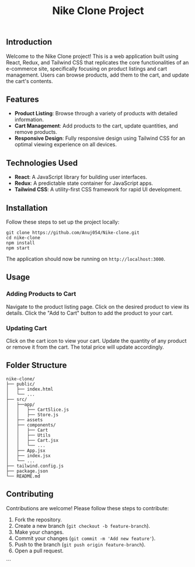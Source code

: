 
<!DOCTYPE html>
<html lang="en">
<head>
    <meta charset="UTF-8">
    <meta name="viewport" content="width=device-width, initial-scale=1.0">
    
</head>
<body>
    <header>
        <div class="container">
            <h1>Nike Clone Project</h1>
        </div>
    </header>
    <div class="container main">
        <section id="introduction">
            <h2>Introduction</h2>
            <p>Welcome to the Nike Clone project! This is a web application built using React, Redux, and Tailwind CSS that replicates the core functionalities of an e-commerce site, specifically focusing on product listings and cart management. Users can browse products, add them to the cart, and update the cart's contents.</p>
        </section>

<section id="features">
            <h2>Features</h2>
            <ul>
                <li><strong>Product Listing</strong>: Browse through a variety of products with detailed information.</li>
                <li><strong>Cart Management</strong>: Add products to the cart, update quantities, and remove products.</li>
                <li><strong>Responsive Design</strong>: Fully responsive design using Tailwind CSS for an optimal viewing experience on all devices.</li>
            </ul>
        </section>
 <section id="technologies-used">
            <h2>Technologies Used</h2>
            <ul>
                <li><strong>React</strong>: A JavaScript library for building user interfaces.</li>
                <li><strong>Redux</strong>: A predictable state container for JavaScript apps.</li>
                <li><strong>Tailwind CSS</strong>: A utility-first CSS framework for rapid UI development.</li>
            </ul>
        </section>

 <section id="installation">
            <h2>Installation</h2>
            <p>Follow these steps to set up the project locally:</p>
            <pre><code>git clone https://github.com/Anuj054/Nike-clone.git
cd nike-clone
npm install
npm start</code></pre>
            <p>The application should now be running on <code>http://localhost:3000</code>.</p>
        </section>

<section id="usage">
         <h2>Usage</h2>
            <h3>Adding Products to Cart</h3>
            <p>Navigate to the product listing page. Click on the desired product to view its details. Click the "Add to Cart" button to add the product to your cart.</p>
            <h3>Updating Cart</h3>
            <p>Click on the cart icon to view your cart. Update the quantity of any product or remove it from the cart. The total price will update accordingly.</p>
        </section>

 <section id="folder-structure">
            <h2>Folder Structure</h2>
            <pre><code>nike-clone/
├── public/
│   ├── index.html
│   └── ...
├── src/
│   ├──app/
│   │   ├── CartSlice.js
│   │   ├── Store.js
│   ├── assets
│   ├── components/
│   │   ├── Cart
│   │   ├── Utils
│   │   ├── Cart.jsx
│   │   └── ...
│   ├── App.jsx
│   ├── index.jsx
│   └── ...
├── tailwind.config.js
├── package.json
└── README.md</code></pre>
        </section>
 <section id="contributing">
            <h2>Contributing</h2>
            <p>Contributions are welcome! Please follow these steps to contribute:</p>
            <ol>
                <li>Fork the repository.</li>
                <li>Create a new branch (<code>git checkout -b feature-branch</code>).</li>
                <li>Make your changes.</li>
                <li>Commit your changes (<code>git commit -m 'Add new feature'</code>).</li>
                <li>Push to the branch (<code>git push origin feature-branch</code>).</li>
                <li>Open a pull request.</li>
            </ol>
        </section>

  
 </div>
</body>
</html>
```